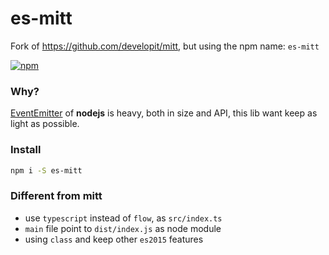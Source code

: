 # es-mitt

Fork of https://github.com/developit/mitt, but using the npm name: `es-mitt`

<a href="https://www.npmjs.org/package/es-mitt"><img src="https://img.shields.io/npm/v/es-mitt.svg?style=flat" alt="npm"></a>

### Why?

[EventEmitter](https://nodejs.org/api/events.html) of **nodejs** is heavy, both in size and API, this lib want keep as light as possible.

### Install

```sh
npm i -S es-mitt
```

### Different from mitt

- use `typescript` instead of `flow`, as `src/index.ts`
- `main` file point to `dist/index.js` as node module
- using `class` and keep other `es2015` features
